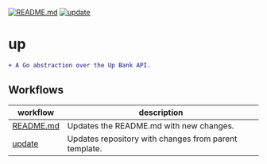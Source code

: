 [![README.md](https://github.com/jmpa-oss/up/actions/workflows/README.md.yml/badge.svg)](https://github.com/jmpa-oss/up/actions/workflows/README.md.yml)
[![update](https://github.com/jmpa-oss/up/actions/workflows/update.yml/badge.svg)](https://github.com/jmpa-oss/up/actions/workflows/update.yml)

# up

```diff
+ A Go abstraction over the Up Bank API. 
```

## Workflows

workflow|description
---|---
[README.md](.github/workflows/README.md.yml)|Updates the README.md with new changes.
[update](.github/workflows/update.yml)|Updates repository with changes from parent template.

